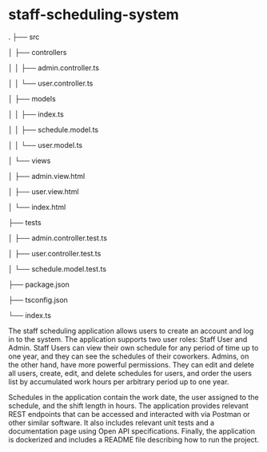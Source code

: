 # staff-scheduling-system
.
├── src



│   ├── controllers


│   │   ├── admin.controller.ts

│   │   └── user.controller.ts

│   ├── models

│   │   ├── index.ts

│   │   ├── schedule.model.ts

│   │   └── user.model.ts

│   └── views

│       ├── admin.view.html

│       ├── user.view.html

│       └── index.html

├── tests

│   ├── admin.controller.test.ts

│   ├── user.controller.test.ts

│   └── schedule.model.test.ts


├── package.json

├── tsconfig.json


└── index.ts



The staff scheduling application allows users to create an account and log in to the system. The application supports two user roles: Staff User and Admin. Staff Users can view their own schedule for any period of time up to one year, and they can see the schedules of their coworkers. Admins, on the other hand, have more powerful permissions. They can edit and delete all users, create, edit, and delete schedules for users, and order the users list by accumulated work hours per arbitrary period up to one year.

Schedules in the application contain the work date, the user assigned to the schedule, and the shift length in hours. The application provides relevant REST endpoints that can be accessed and interacted with via Postman or other similar software. It also includes relevant unit tests and a documentation page using Open API specifications. Finally, the application is dockerized and includes a README file describing how to run the project.
